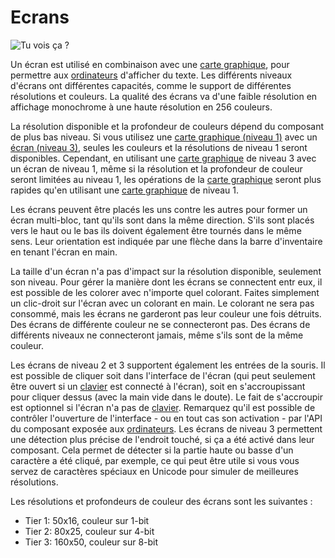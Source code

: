 # Ecrans

![Tu vois ça ?](oredict:oc:screen1)

Un écran est utilisé en combinaison avec une [carte graphique](../item/graphicsCard1.md), pour permettre aux [ordinateurs](../general/computer.md) d'afficher du texte. Les différents niveaux d'écrans ont différentes capacités, comme le support de différentes résolutions et couleurs. La qualité des écrans va d'une faible résolution en affichage monochrome à une haute résolution en 256 couleurs.

La résolution disponible et la profondeur de couleurs dépend du composant de plus bas niveau. Si vous utilisez une [carte graphique (niveau 1)](../item/graphicsCard1.md) avec un [écran (niveau 3)](screen3.md), seules les couleurs et la résolutions de niveau 1 seront disponibles. Cependant, en utilisant une [carte graphique](../item/graphicsCard1.md) de niveau 3 avec un écran de niveau 1, même si la résolution et la profondeur de couleur seront limitées au niveau 1, les opérations de la [carte graphique](../item/graphicsCard1.md) seront plus rapides qu'en utilisant une [carte graphique](../item/graphicsCard1.md) de niveau 1.

Les écrans peuvent être placés les uns contre les autres pour former un écran multi-bloc, tant qu'ils sont dans la même direction. S'ils sont placés vers le haut ou le bas ils doivent également être tournés dans le même sens. Leur orientation est indiquée par une flèche dans la barre d'inventaire en tenant l'écran en main.

La taille d'un écran n'a pas d'impact sur la résolution disponible, seulement son niveau. Pour gérer la manière dont les écrans se connectent entr eux, il est possible de les colorer avec n'importe quel colorant. Faites simplement un clic-droit sur l'écran avec un colorant en main. Le colorant ne sera pas consommé, mais les écrans ne garderont pas leur couleur une fois détruits. Des écrans de différente couleur ne se connecteront pas. Des écrans de différents niveaux ne connecteront jamais, même s'ils sont de la même couleur.

Les écrans de niveau 2 et 3 supportent également les entrées de la souris. Il est possible de cliquer soit dans l'interface de l'écran (qui peut seulement être ouvert si un [clavier](keyboard.md) est connecté à l'écran), soit en s'accroupissant pour cliquer dessus (avec la main vide dans le doute). Le fait de s'accroupir est optionnel si l'écran n'a pas de [clavier](keyboard.md). Remarquez qu'il est possible de contrôler l'ouverture de l'interface - ou en tout cas son activation - par l'API du composant exposée aux [ordinateurs](../general/computer.md). Les écrans de niveau 3 permettent une détection plus précise de l'endroit touché, si ça a été activé dans leur composant. Cela permet de détecter si la partie haute ou basse d'un caractère a été cliqué, par exemple, ce qui peut être utile si vous vous servez de caractères spéciaux en Unicode pour simuler de meilleures résolutions.

Les résolutions et profondeurs de couleur des écrans sont les suivantes :
- Tier 1: 50x16, couleur sur 1-bit
- Tier 2: 80x25, couleur sur 4-bit
- Tier 3: 160x50, couleur sur 8-bit
